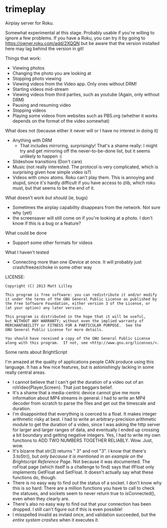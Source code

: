 trimeplay
=========

Airplay server for Roku.

Somewhat experimental at this stage. Probably usable if you're willing to ignore a few problems. If you have a Roku, you can try it by going to https://owner.roku.com/add/2XQQN but be aware that the version installed here may lag behind the version in git!

Things that work:
   * Viewing photos
   * Changing the photo you are looking at
   * Stopping photo viewing
   * Viewing videos from the Video app. Only ones without DRM!
   * Starting videos mid-stream
   * Viewing videos from third parties, such as youtube (Again, only without DRM)
   * Pausing and resuming video
   * Stopping videos
   * Playing some videos from websites such as PBS.org (whether it works depends on the format of the video somewhat)

What does not (because either it never will or I have no interest in doing it)
   * Anything with DRM
      * That includes mirroring, surprisingly! That's a shame really: I might try and get mirroring off the never-to-be-done list, but it seems unlikely to happen :(
   * Slideshow transitions (Don't care)
   * Music (not really interested. The protocol is very complicated, which is surprising given how simple video is?)
   * Videos with cmov atoms. Roku can't play them. This is annoying and stupid, since it's hardly difficult if you have access to zlib, which roku must, but that seems to be the end of it.

What doesn't work *but should* (ie, bugs)
   * Sometimes the airplay capability disappears from the network. Not sure why (yet)
   * the screensaver will still come on if you're looking at a photo. I don't know if this is a bug or a feature?

What could be done
   * Support some other formats for videos

What I haven't tested
   * Connecting more than one iDevice at once. It will probably just crash/freeze/choke in some other way

LICENSE:

    Copyright (C) 2013 Matt Lilley

    This program is free software: you can redistribute it and/or modify
    it under the terms of the GNU General Public License as published by
    the Free Software Foundation, either version 3 of the License, or
    (at your option) any later version.

    This program is distributed in the hope that it will be useful,
    but WITHOUT ANY WARRANTY; without even the implied warranty of
    MERCHANTABILITY or FITNESS FOR A PARTICULAR PURPOSE.  See the
    GNU General Public License for more details.

    You should have received a copy of the GNU General Public License
    along with this program.  If not, see <http://www.gnu.org/licenses/>.

Some rants about BrightScript

I'm amazed at the quality of applications people CAN produce using this language. It has a few nice features, but is astonishingly lacking in some really central areas. 
   * I cannot believe that I can't get the duration of a video out of an roVideo{Player,Screen}. That just beggars belief.
   * It's a shame that a media-centric device cannot give me more information about MP4 streams in general. I had to write an MP4 decoder from scratch to parse the files and get out the timescale and duration.
   * I'm disappointed that everything is coerced to a float. It makes integer arithmetic risky at best. I had to write an arbitrary-precision arithmetic module to get the duration of a video, since I was asking the http server for larger and larger ranges of data, and eventually I ended up crossing a bit boundary and getting negative integers. Yes, I had to write my own functions to ADD TWO NUMBERS TOGETHER RELIABLY. Wow. Just, wow.
   * It's bizarre that str(3) returns " 3" and not "3". I know that there's 3.toStr(), but *only because it is mentioned in an example on the Brightscript Reference Page*. Not because it was documented. The roFloat page (which itself is a challenge to find) says that ifFloat only implements GetFloat and SetFloat. It doesn't actually say what these functions do, though.
   * There is no easy way to find out the status of a socket. I don't know why this is so hard: There are a million functions you have to call to check the statuses, and sockets seem to never return true to isConnected(), even when they clearly are.
   * There's also no easy way to find out that your connection has been dropped. I still can't figure out if this is even possible!
   * I misspelled invalid as invlaid once, and validation succeeded, but the *entire system crashes* when it executes it. 